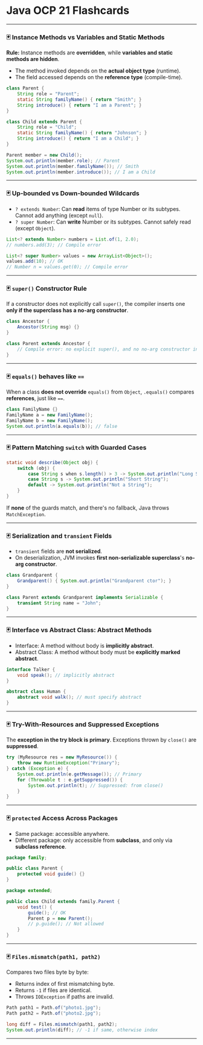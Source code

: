 
# Java OCP 21 Flashcards 

---

### 🃏 Instance Methods vs Variables and Static Methods

**Rule:** Instance methods are **overridden**, while **variables and static methods are hidden**.

- The method invoked depends on the **actual object type** (runtime).
- The field accessed depends on the **reference type** (compile-time).

```java
class Parent {
    String role = "Parent";
    static String familyName() { return "Smith"; }
    String introduce() { return "I am a Parent"; }
}

class Child extends Parent {
    String role = "Child";
    static String familyName() { return "Johnson"; }
    String introduce() { return "I am a Child"; }
}

Parent member = new Child();
System.out.println(member.role); // Parent
System.out.println(member.familyName()); // Smith
System.out.println(member.introduce()); // I am a Child
```

---

### 🃏 Up-bounded vs Down-bounded Wildcards

- `? extends Number`: Can **read** items of type Number or its subtypes. Cannot add anything (except `null`).
- `? super Number`: Can **write** Number or its subtypes. Cannot safely read (except `Object`).

```java
List<? extends Number> numbers = List.of(1, 2.0);
// numbers.add(3); // Compile error

List<? super Number> values = new ArrayList<Object>();
values.add(10); // OK
// Number n = values.get(0); // Compile error
```

---

### 🃏 `super()` Constructor Rule

If a constructor does not explicitly call `super()`, the compiler inserts one **only if the superclass has a no-arg constructor**.

```java
class Ancestor {
    Ancestor(String msg) {}
}

class Parent extends Ancestor {
    // Compile error: no explicit super(), and no no-arg constructor in Ancestor
}
```

---

### 🃏 `equals()` behaves like `==`

When a class **does not override** `equals()` from `Object`, `.equals()` compares **references**, just like `==`.

```java
class FamilyName {}
FamilyName a = new FamilyName();
FamilyName b = new FamilyName();
System.out.println(a.equals(b)); // false
```

---

### 🃏 Pattern Matching `switch` with Guarded Cases

```java
static void describe(Object obj) {
    switch (obj) {
        case String s when s.length() > 3 -> System.out.println("Long String");
        case String s -> System.out.println("Short String");
        default -> System.out.println("Not a String");
    }
}
```

If **none** of the guards match, and there's no fallback, Java throws `MatchException`.

---

### 🃏 Serialization and `transient` Fields

- `transient` fields are **not serialized**.
- On deserialization, JVM invokes **first non-serializable superclass**'s **no-arg constructor**.

```java
class Grandparent {
    Grandparent() { System.out.println("Grandparent ctor"); }
}

class Parent extends Grandparent implements Serializable {
    transient String name = "John";
}
```

---

### 🃏 Interface vs Abstract Class: Abstract Methods

- Interface: A method without body is **implicitly abstract**.
- Abstract Class: A method without body must be **explicitly marked abstract**.

```java
interface Talker {
    void speak(); // implicitly abstract
}

abstract class Human {
    abstract void walk(); // must specify abstract
}
```

---

### 🃏 Try-With-Resources and Suppressed Exceptions

The **exception in the try block is primary**. Exceptions thrown by `close()` are **suppressed**.

```java
try (MyResource res = new MyResource()) {
    throw new RuntimeException("Primary");
} catch (Exception e) {
    System.out.println(e.getMessage()); // Primary
    for (Throwable t : e.getSuppressed()) {
        System.out.println(t); // Suppressed: from close()
    }
}
```

---

### 🃏 `protected` Access Across Packages

- Same package: accessible anywhere.
- Different package: only accessible from **subclass**, and only via **subclass reference**.

```java
package family;

public class Parent {
    protected void guide() {}
}

package extended;

public class Child extends family.Parent {
    void test() {
        guide(); // OK
        Parent p = new Parent();
        // p.guide(); // Not allowed
    }
}
```

---

### 🃏 `Files.mismatch(path1, path2)`

Compares two files byte by byte:

- Returns index of first mismatching byte.
- Returns `-1` if files are identical.
- Throws `IOException` if paths are invalid.

```java
Path path1 = Path.of("photo1.jpg");
Path path2 = Path.of("photo2.jpg");

long diff = Files.mismatch(path1, path2);
System.out.println(diff); // -1 if same, otherwise index
```

---
